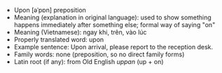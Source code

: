 - Upon	[əˈpɒn]	preposition
- Meaning (explanation in original language): used to show something happens immediately after something else; formal way of saying "on"
- Meaning (Vietnamese): ngay khi, trên, vào lúc
- Properly translated word: upon
- Example sentence: Upon arrival, please report to the reception desk.
- Family words: none (preposition, so no direct family forms)
- Latin root (if any): from Old English *uppan* (up + on)